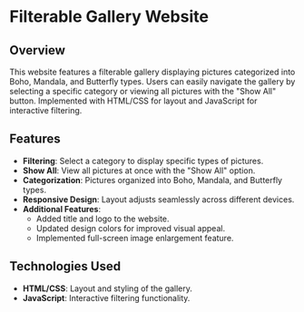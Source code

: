 # Filterable Gallery Website

## Overview
This website features a filterable gallery displaying pictures categorized into Boho, Mandala, and Butterfly types. Users can easily navigate the gallery by selecting a specific category or viewing all pictures with the "Show All" button. Implemented with HTML/CSS for layout and JavaScript for interactive filtering.

## Features
- **Filtering**: Select a category to display specific types of pictures.
- **Show All**: View all pictures at once with the "Show All" option.
- **Categorization**: Pictures organized into Boho, Mandala, and Butterfly types.
- **Responsive Design**: Layout adjusts seamlessly across different devices.
- **Additional Features**: 
  - Added title and logo to the website.
  - Updated design colors for improved visual appeal.
  - Implemented full-screen image enlargement feature.

## Technologies Used
- **HTML/CSS**: Layout and styling of the gallery.
- **JavaScript**: Interactive filtering functionality.
